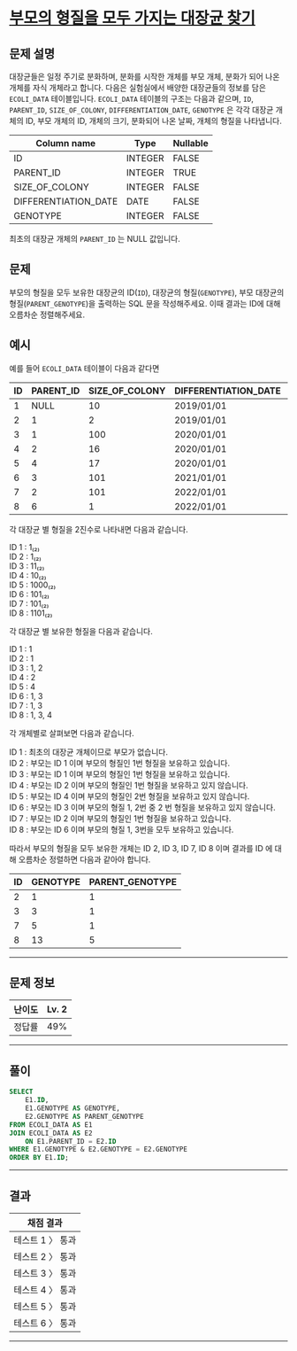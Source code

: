 # [부모의 형질을 모두 가지는 대장균 찾기](https://school.programmers.co.kr/learn/courses/30/lessons/301647)

## 문제 설명

대장균들은 일정 주기로 분화하며, 분화를 시작한 개체를 부모 개체, 분화가 되어 나온 개체를 자식 개체라고 합니다.
다음은 실험실에서 배양한 대장균들의 정보를 담은 `ECOLI_DATA` 테이블입니다. `ECOLI_DATA` 테이블의 구조는 다음과 같으며, `ID`, `PARENT_ID`, `SIZE_OF_COLONY`, `DIFFERENTIATION_DATE`, `GENOTYPE` 은 각각 대장균 개체의 ID, 부모 개체의 ID, 개체의 크기, 분화되어 나온 날짜, 개체의 형질을 나타냅니다.

| Column name          | Type    | Nullable |
| -------------------- | ------- | -------- |
| ID                   | INTEGER | FALSE    |
| PARENT_ID            | INTEGER | TRUE     |
| SIZE_OF_COLONY       | INTEGER | FALSE    |
| DIFFERENTIATION_DATE | DATE    | FALSE    |
| GENOTYPE             | INTEGER | FALSE    |

최초의 대장균 개체의 `PARENT_ID` 는 NULL 값입니다.

## 문제

부모의 형질을 모두 보유한 대장균의 ID(`ID`), 대장균의 형질(`GENOTYPE`), 부모 대장균의 형질(`PARENT_GENOTYPE`)을 출력하는 SQL 문을 작성해주세요. 이때 결과는 ID에 대해 오름차순 정렬해주세요.

## 예시

예를 들어 `ECOLI_DATA` 테이블이 다음과 같다면

| ID  | PARENT_ID | SIZE_OF_COLONY | DIFFERENTIATION_DATE | GENOTYPE |
| --- | --------- | -------------- | -------------------- | -------- |
| 1   | NULL      | 10             | 2019/01/01           | 1        |
| 2   | 1         | 2              | 2019/01/01           | 1        |
| 3   | 1         | 100            | 2020/01/01           | 3        |
| 4   | 2         | 16             | 2020/01/01           | 2        |
| 5   | 4         | 17             | 2020/01/01           | 8        |
| 6   | 3         | 101            | 2021/01/01           | 5        |
| 7   | 2         | 101            | 2022/01/01           | 5        |
| 8   | 6         | 1              | 2022/01/01           | 13       |

각 대장균 별 형질을 2진수로 나타내면 다음과 같습니다.

ID 1 : 1₍₂₎  
ID 2 : 1₍₂₎  
ID 3 : 11₍₂₎  
ID 4 : 10₍₂₎  
ID 5 : 1000₍₂₎  
ID 6 : 101₍₂₎  
ID 7 : 101₍₂₎  
ID 8 : 1101₍₂₎

각 대장균 별 보유한 형질을 다음과 같습니다.

ID 1 : 1  
ID 2 : 1  
ID 3 : 1, 2  
ID 4 : 2  
ID 5 : 4  
ID 6 : 1, 3  
ID 7 : 1, 3  
ID 8 : 1, 3, 4

각 개체별로 살펴보면 다음과 같습니다.

ID 1 : 최초의 대장균 개체이므로 부모가 없습니다.  
ID 2 : 부모는 ID 1 이며 부모의 형질인 1번 형질을 보유하고 있습니다.  
ID 3 : 부모는 ID 1 이며 부모의 형질인 1번 형질을 보유하고 있습니다.  
ID 4 : 부모는 ID 2 이며 부모의 형질인 1번 형질을 보유하고 있지 않습니다.  
ID 5 : 부모는 ID 4 이며 부모의 형질인 2번 형질을 보유하고 있지 않습니다.  
ID 6 : 부모는 ID 3 이며 부모의 형질 1, 2번 중 2 번 형질을 보유하고 있지 않습니다.  
ID 7 : 부모는 ID 2 이며 부모의 형질인 1번 형질을 보유하고 있습니다.  
ID 8 : 부모는 ID 6 이며 부모의 형질 1, 3번을 모두 보유하고 있습니다.

따라서 부모의 형질을 모두 보유한 개체는 ID 2, ID 3, ID 7, ID 8 이며 결과를 ID 에 대해 오름차순 정렬하면 다음과 같아야 합니다.

| ID  | GENOTYPE | PARENT_GENOTYPE |
| --- | -------- | --------------- |
| 2   | 1        | 1               |
| 3   | 3        | 1               |
| 7   | 5        | 1               |
| 8   | 13       | 5               |

---

## 문제 정보

| 난이도 | Lv. 2 |
| ------ | ----- |
| 정답률 | 49%   |

---

## 풀이

```SQL
SELECT
    E1.ID,
    E1.GENOTYPE AS GENOTYPE,
    E2.GENOTYPE AS PARENT_GENOTYPE
FROM ECOLI_DATA AS E1
JOIN ECOLI_DATA AS E2
    ON E1.PARENT_ID = E2.ID
WHERE E1.GENOTYPE & E2.GENOTYPE = E2.GENOTYPE
ORDER BY E1.ID;
```

---

## 결과

| 채점 결과        |
| ---------------- |
| 테스트 1 〉 통과 |
| 테스트 2 〉 통과 |
| 테스트 3 〉 통과 |
| 테스트 4 〉 통과 |
| 테스트 5 〉 통과 |
| 테스트 6 〉 통과 |

---
